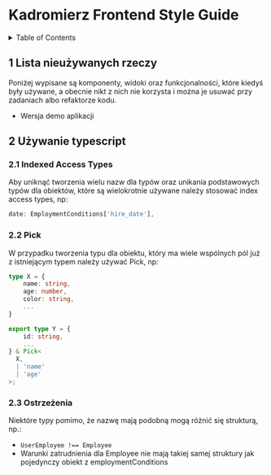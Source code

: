 # Kadromierz Frontend Style Guide

<details markdown="1">
  <summary>Table of Contents</summary>

- [1 Lista nieużywanych rzeczy](#s1-can-be-removed)
- [2 Używanie typescript](#s2-typescipt-usage)
  - [2.1 Indexed Access Types](#s2.1-indexed-access-types)
  - [2.2 Pick](#s2.2-pick)
  - [2.3 Ostrzeżenia](#2.3-warnings)

</details>

<a id="#s1-can-be-removed"></a>

## 1 Lista nieużywanych rzeczy

Poniżej wypisane są komponenty, widoki oraz funkcjonalności, które kiedyś były używane, a obecnie nikt z nich nie korzysta i można je usuwać przy zadaniach albo refaktorze kodu.

- Wersja demo aplikacji

<a id="s2-typescipt-usage"></a>

## 2 Używanie typescript

<a id="s2.1-indexed-access-types"></a>

### 2.1 Indexed Access Types

Aby uniknąć tworzenia wielu nazw dla typów oraz unikania podstawowych typów dla obiektów, które są wielokrotnie używane należy stosować index access types, np:

```typescript
date: EmploymentConditions['hire_date'],
```

<a id="s2.2-pick"></a>

### 2.2 Pick

W przypadku tworzenia typu dla obiektu, który ma wiele wspólnych pól już z istniejącym typem należy używać Pick, np:

```typescript
type X = {
    name: string,
    age: number,
    color: string,
    ...
}

export type Y = {
    id: string,
    ...
} & Pick<
  X,
  | 'name'
  | 'age'
>;

```

<a id="s2.3-warnings"></a>

### 2.3 Ostrzeżenia

Niektóre typy pomimo, że nazwę mają podobną mogą różnić się strukturą, np.:

- `UserEmployee !== Employee`
- Warunki zatrudnienia dla Employee nie mają takiej samej struktury jak pojedynczy obiekt z employmentConditions
